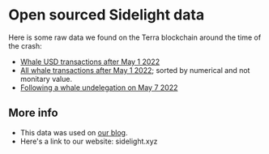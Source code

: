# Open sourced Sidelight data
Here is some raw data we found on the Terra blockchain around the time of the crash:

* [Whale USD transactions after May 1 2022](sidelight_terra_whale_usd_txs.csv)
* [All whale transactions after May 1 2022](sidelight_terra_whale_txs.csv); sorted by numerical and not monitary value.
* [Following a whale undelegation on May 7 2022](sidelight_whale_undelegation_may7.csv)

## More info
* This data was used on [our blog](https://blog.sidelight.xyz).
* Here's a link to our website: sidelight.xyz
